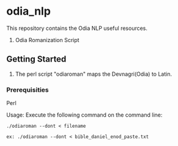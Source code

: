 # odia_nlp
This repository contains the Odia NLP useful resources.
1. Odia Romanization Script

## Getting Started
1. The perl script "odiaroman" maps the Devnagri(Odia) to Latin.

### Prerequisities
Perl

Usage: Execute the following command on the command line:
```
./odiaroman --dont < filename
```
```
ex: ./odiaroman --dont < bible_daniel_enod_paste.txt
```

